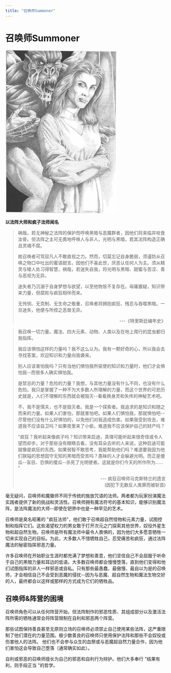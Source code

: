 ```yaml
---
title: "召唤师Summoner"
---
```

# 召唤师Summoner

![image-20240708102315576](./assets/image-20240708102315576.webp)

**以法阵大师和疯子法师闻名**

> 祸哉，若无神秘之法阵的保护而呼唤黑暗与恶魔群者，因他们将来临并啖食汝骨。但法阵之主可无畏地呼唤人与非人，光明与黑暗，若其法阵构造正确且灵魂不腐。
>
> 故召唤者可驾驭凡人不敢直视之力。然而，切莫忘记自身脆弱，须谨防从召唤之物口中吐出的蜜语甜言。因他们不喜此世，厌恶认任何人为主。须从精灵与矮人处习得智慧，祸哉，若迷失自我，将光明与黑暗、甜蜜与苦涩、善与恶视为无异。
>
> 迷失者乃沉溺于自身梦想与欲望，以至他物皆不复存在。毋庸置疑，知识带来力量，但腐败与疯狂相伴而来。
>
> 无怜悯、无克制、无生命之敬重，召唤者将拥抱疯狂、残忍与吞噬黑暗。一旦迷失，他便与所控之恶兽无异。
>
> <p align=right>---《特里斯廷编年史》</p>

> 我召唤一切力量。魔法、四大元素、动物、人类以及在地上爬行的昆虫都归我指挥。
>
> 我应该惧怕这样的力量吗？我不这么认为。我有一颗好奇的心，所以我会去寻找答案，欢迎知识和力量向我袭来。
>
> 别人应该害怕我吗？只有当他们惧怕我所驱使的知识和力量时，他们才会惧怕我--而很多人确实惧怕我。
>
> 是禁忌的力量？危险的力量？我想，与其他力量没有什么不同，也没有什么危险。我只是掌握了一种不为大多数人所理解的力量，而这个世界的可悲历史就是，人们不理解的东西就会被毁灭--看看换身灵和失传的神秘艺术吧。
>
> 不，我不是懦夫，也不是毁灭者。我是一个探索者。我追求的是知识和随之而来的力量。如果人们害怕，那就害怕吧。如果人们惧怕我，那就惧怕吧--尽管他们没有什么好惧怕的，以免他们对我造成伤害。如果我受到攻击，难道我不应该自卫吗？如果夜里来了小偷，难道我不应该保护自己的财产吗？
>
> "疯狂？我听起来像疯子吗？知识带来启迪，真理可能听起来很奇怪或令人望而却步。对于那些没有眼睛去看，没有耳朵去听的人来说，这种启迪可能就像是疯狂的东西。如果弱智不敢思考，我能帮助他们吗？难道要我因为他们狭隘的思想固守无知的黑暗而受苦吗？愚昧的人才会躲避光明。而正是傻瓜--盲目、恐惧的傻瓜--杀死了光明使者。这就是你们今天的所作所为...... "
>
> <p align=right>--- 疯狂召唤师马克斯特兰的遗言<br>(因犯下无数反人类罪而被斩首)</p>

毫无疑问，召唤师和魔徽师不同于传统的施放咒语的法师。两者都为玩家扮演魔法实践者提供了新的挑战和灵活性。召唤师拥有魔法符号的基本知识，能够识别魔法阵，是法阵魔法的大师--即使在钯界中也是一种罕见的艺术。

召唤师是臭名昭著的 "疯狂法师"，他们敢于召唤超自然怪物和元素力量，试图控制和指挥它们。这些渴望权力的男女敢于打开次元之门探索其他世界，奴役外星生物和超自然生物。召唤师是所有魔法师中最令人畏惧的，因为他们大多愿意牺牲一切来实现自己的目标。为此，大多数人不惜牺牲自己，忍受痛苦和疯狂，通过法阵魔法的秘密指挥邪恶力量。

许多召唤师在开始职业生涯时都充满了梦想和善意，他们坚信自己不会屈服于听命于自己的黑暗力量和耳边的低语。大多数召唤师都会慢慢堕落，直到他们变得和他们试图指挥的非人一样邪恶或自私。只有那些最愚蠢、最傲慢、最自以为是的召唤师，才会相信自己不会受到恶魔的侵扰--因为与恶魔、超自然生物和魔法生物交好的人，最终都会以这样或那样的方式成为它们的牺牲品。

## 召唤师&阵营的困境

召唤师角色可以从任何阵营开始，但法阵制作的邪恶性质、其组成部分以及激活法阵所需的牺牲通常会将阵营限制在自利和邪恶两个阵营。

那些试图保持善良甚至无原则立场的召唤师必须禁止自己使用某些法阵，这严重限制了他们潜在的力量范围。极少数善良的召唤师只使用保护法阵和那些不会奴役或伤害他人的法阵。
他们也不会参与众生的血祭或与恶魔超自然力量合作，因为他们害怕这会导致自己堕落（通常确实如此）。

自利或邪恶的召唤师擅长为自己的邪恶和自利行为辩护。他们大多奉行 "结果有利，则手段正当 "的哲学。